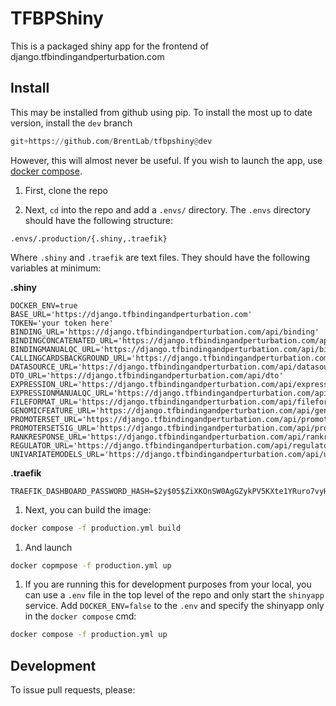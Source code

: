 # TFBPShiny

This is a packaged shiny app for the frontend of django.tfbindingandperturbation.com

## Install

This may be installed from github using pip. To install the most up to date version,
install the `dev` branch

```python
git+https://github.com/BrentLab/tfbpshiny@dev
```

However, this will almost never be useful. If you wish to launch the app,
use [docker compose](https://docs.docker.com/compose/).

1. First, clone the repo

1. Next, `cd` into the repo and add a `.envs/` directory. The `.envs` directory
should have the following structure:  

`.envs/.production/{.shiny,.traefik}`  

Where `.shiny` and `.traefik` are text files. They should have the following
variables at minimum:  

**.shiny**

```raw
DOCKER_ENV=true
BASE_URL='https://django.tfbindingandperturbation.com'
TOKEN='your token here'
BINDING_URL='https://django.tfbindingandperturbation.com/api/binding'
BINDINGCONCATENATED_URL='https://django.tfbindingandperturbation.com/api/bindingconcatenated/'
BINDINGMANUALQC_URL='https://django.tfbindingandperturbation.com/api/bindingmanualqc'
CALLINGCARDSBACKGROUND_URL='https://django.tfbindingandperturbation.com/api/callingcardsbackground'
DATASOURCE_URL='https://django.tfbindingandperturbation.com/api/datasource'
DTO_URL='https://django.tfbindingandperturbation.com/api/dto'
EXPRESSION_URL='https://django.tfbindingandperturbation.com/api/expression'
EXPRESSIONMANUALQC_URL='https://django.tfbindingandperturbation.com/api/expressionmanualqc'
FILEFORMAT_URL='https://django.tfbindingandperturbation.com/api/fileformat'
GENOMICFEATURE_URL='https://django.tfbindingandperturbation.com/api/genomicfeature'
PROMOTERSET_URL='https://django.tfbindingandperturbation.com/api/promoterset'
PROMOTERSETSIG_URL='https://django.tfbindingandperturbation.com/api/promotersetsig'
RANKRESPONSE_URL='https://django.tfbindingandperturbation.com/api/rankresponse'
REGULATOR_URL='https://django.tfbindingandperturbation.com/api/regulator'
UNIVARIATEMODELS_URL='https://django.tfbindingandperturbation.com/api/univariatemodels'
```

**.traefik**

```raw
TRAEFIK_DASHBOARD_PASSWORD_HASH=$2y$05$ZiXKOnSW0AgGZykPV5KXte1YRuro7vyHR1Vv7lg2AQJEwjIT/ueEC
```

1. Next, you can build the image:  


```bash
docker compose -f production.yml build
```

1. And launch

```bash
docker copmpose -f production.yml up
```

1. If you are running this for development purposes from your local, you can use a `.env` file in the top
level of the repo and only start the `shinyapp` service. Add `DOCKER_ENV=false` to the `.env` and specify
the shinyapp only in the `docker compose` cmd:  

```bash
docker compose -f production.yml up
```

## Development

To issue pull requests, please: